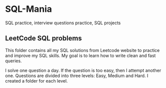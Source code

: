 # SQL-Mania
SQL practice, interview questions practice, SQL projects

## LeetCode SQL problems
This folder contains all my SQL solutions from Leetcode website to practice and improve my SQL skills. My goal is to learn how to write clean and fast queries.

I solve one question a day. If the question is too easy, then I attempt another one. Questions are divided into three levels: Easy, Medium and Hard. I created a folder for each level.

